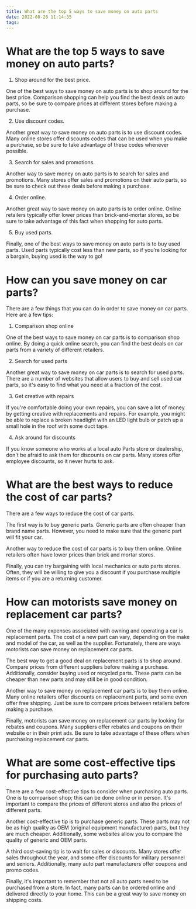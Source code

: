 ```yaml
---
title: What are the top 5 ways to save money on auto parts
date: 2022-08-26 11:14:35
tags:
---
```



#  What are the top 5 ways to save money on auto parts?

1. Shop around for the best price.

One of the best ways to save money on auto parts is to shop around for the best price. Comparison shopping can help you find the best deals on auto parts, so be sure to compare prices at different stores before making a purchase.

2. Use discount codes.

Another great way to save money on auto parts is to use discount codes. Many online stores offer discounts codes that can be used when you make a purchase, so be sure to take advantage of these codes whenever possible.

3. Search for sales and promotions.

Another way to save money on auto parts is to search for sales and promotions. Many stores offer sales and promotions on their auto parts, so be sure to check out these deals before making a purchase.

4. Order online.

Another great way to save money on auto parts is to order online. Online retailers typically offer lower prices than brick-and-mortar stores, so be sure to take advantage of this fact when shopping for auto parts.

5. Buy used parts.

Finally, one of the best ways to save money on auto parts is to buy used parts. Used parts typically cost less than new parts, so if you’re looking for a bargain, buying used is the way to go!

#  How can you save money on car parts?

There are a few things that you can do in order to save money on car parts. Here are a few tips:

1. Comparison shop online

One of the best ways to save money on car parts is to comparison shop online. By doing a quick online search, you can find the best deals on car parts from a variety of different retailers.

2. Search for used parts

Another great way to save money on car parts is to search for used parts. There are a number of websites that allow users to buy and sell used car parts, so it's easy to find what you need at a fraction of the cost.

3. Get creative with repairs

If you're comfortable doing your own repairs, you can save a lot of money by getting creative with replacements and repairs. For example, you might be able to replace a broken headlight with an LED light bulb or patch up a small hole in the roof with some duct tape.

4. Ask around for discounts

If you know someone who works at a local auto Parts store or dealership, don't be afraid to ask them for discounts on car parts. Many stores offer employee discounts, so it never hurts to ask.

#  What are the best ways to reduce the cost of car parts?

There are a few ways to reduce the cost of car parts.

The first way is to buy generic parts. Generic parts are often cheaper than brand name parts. However, you need to make sure that the generic part will fit your car.

Another way to reduce the cost of car parts is to buy them online. Online retailers often have lower prices than brick and mortar stores.

Finally, you can try bargaining with local mechanics or auto parts stores. Often, they will be willing to give you a discount if you purchase multiple items or if you are a returning customer.

#  How can motorists save money on replacement car parts?

One of the many expenses associated with owning and operating a car is replacement parts. The cost of a new part can vary, depending on the make and model of the car, as well as the supplier. Fortunately, there are ways motorists can save money on replacement car parts.

The best way to get a good deal on replacement parts is to shop around. Compare prices from different suppliers before making a purchase. Additionally, consider buying used or recycled parts. These parts can be cheaper than new parts and may still be in good condition.

Another way to save money on replacement car parts is to buy them online. Many online retailers offer discounts on replacement parts, and some even offer free shipping. Just be sure to compare prices between retailers before making a purchase.

Finally, motorists can save money on replacement car parts by looking for rebates and coupons. Many suppliers offer rebates and coupons on their website or in their print ads. Be sure to take advantage of these offers when purchasing replacement car parts.

#  What are some cost-effective tips for purchasing auto parts?

There are a few cost-effective tips to consider when purchasing auto parts. One is to comparison shop; this can be done online or in person. It's important to compare the prices of different stores and also the prices of different parts.

Another cost-effective tip is to purchase generic parts. These parts may not be as high quality as OEM (original equipment manufacturer) parts, but they are much cheaper. Additionally, some websites allow you to compare the quality of generic and OEM parts.

A third cost-saving tip is to wait for sales or discounts. Many stores offer sales throughout the year, and some offer discounts for military personnel and seniors. Additionally, many auto part manufacturers offer coupons and promo codes.

Finally, it's important to remember that not all auto parts need to be purchased from a store. In fact, many parts can be ordered online and delivered directly to your home. This can be a great way to save money on shipping costs.